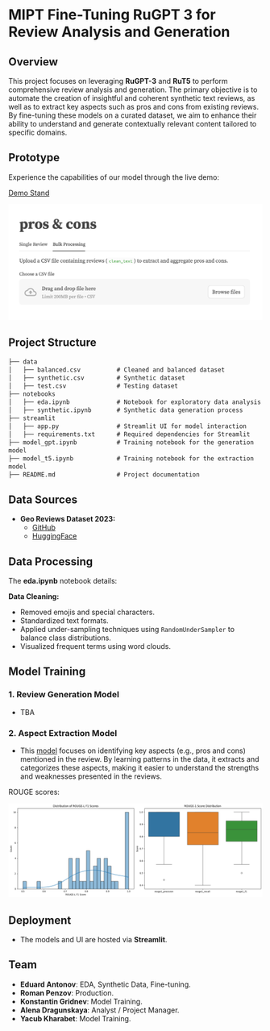 # MIPT Fine-Tuning RuGPT 3 for Review Analysis and Generation

## Overview
This project focuses on leveraging **RuGPT-3** and **RuT5** to perform comprehensive review analysis and generation. The primary objective is to automate the creation of insightful and coherent synthetic text reviews, as well as to extract key aspects such as pros and cons from existing reviews. By fine-tuning these models on a curated dataset, we aim to enhance their ability to understand and generate contextually relevant content tailored to specific domains.


## Prototype

Experience the capabilities of our model through the live demo:

[Demo Stand](http://13.228.23.187:8502)

![Demo Stand](data/demo.png)

## Project Structure

```
├── data
│   ├── balanced.csv          # Cleaned and balanced dataset
│   ├── synthetic.csv         # Synthetic dataset
│   ├── test.csv              # Testing dataset
├── notebooks
│   ├── eda.ipynb             # Notebook for exploratory data analysis
│   ├── synthetic.ipynb       # Synthetic data generation process
├── streamlit
│   ├── app.py                # Streamlit UI for model interaction
│   ├── requirements.txt      # Required dependencies for Streamlit
├── model_gpt.ipynb           # Training notebook for the generation model
├── model_t5.ipynb            # Training notebook for the extraction model
├── README.md                 # Project documentation
```

## Data Sources

- **Geo Reviews Dataset 2023:**
  - [GitHub](https://github.com/yandex/geo-reviews-dataset-2023)
  - [HuggingFace](https://huggingface.co/datasets/d0rj/geo-reviews-dataset-2023/tree/main)


## Data Processing
The **eda.ipynb** notebook details:

**Data Cleaning:**
   - Removed emojis and special characters.
   - Standardized text formats.
   - Applied under-sampling techniques using `RandomUnderSampler` to balance class distributions.
   - Visualized frequent terms using word clouds.

## Model Training

### 1. **Review Generation Model**

 - TBA

### 2. **Aspect Extraction Model**

 - This [model](https://drive.google.com/file/d/1USDfb9qCaYulWvxBg09oc1p2ODziG-tK/view?usp=sharing) focuses on identifying key aspects (e.g., pros and cons) mentioned in the review. By learning patterns in the data, it extracts and categorizes these aspects, making it easier to understand the strengths and weaknesses presented in the reviews.

ROUGE scores:

 ![ROUGE](data/rouge.png)

## Deployment

- The models and UI are hosted via **Streamlit**.

## Team

- **Eduard Antonov**: EDA, Synthetic Data, Fine-tuning.
- **Roman Penzov**: Production.
- **Konstantin Gridnev**: Model Training.
- **Alena Dragunskaya**: Analyst / Project Manager.
- **Yacub Kharabet**: Model Training.